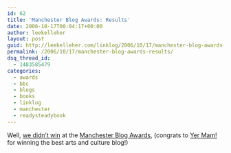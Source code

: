 ```yaml
---
id: 62
title: 'Manchester Blog Awards: Results'
date: 2006-10-17T00:04:17+00:00
author: leekelleher
layout: post
guid: http://leekelleher.com/linklog/2006/10/17/manchester-blog-awards-results/
permalink: /2006/10/17/manchester-blog-awards-results/
dsq_thread_id:
  - 1483585479
categories:
  - awards
  - bbc
  - blogs
  - books
  - linklog
  - manchester
  - readysteadybook
---
```

Well, [we didn&#8217;t win](http://www.readysteadybook.com/Blog.aspx?permalink=20061017020729) at the [Manchester Blog Awards](http://www.bbc.co.uk/blogs/manchester/2006/10/at_the_manchester_blog_awards_1.shtml), (congrats to [Yer Mam!](http://yermamontoast.blogspot.com/) for winning the best arts and culture blog!)